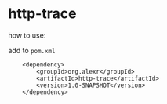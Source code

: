 # http-trace
how to use:

add to `pom.xml`

        <dependency>
            <groupId>org.alexr</groupId>
            <artifactId>http-trace</artifactId>
            <version>1.0-SNAPSHOT</version>
        </dependency>
